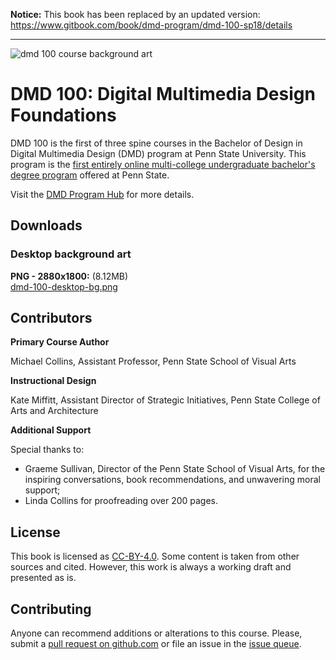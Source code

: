 **Notice:** This book has been replaced by an updated version: https://www.gitbook.com/book/dmd-program/dmd-100-sp18/details

***

![dmd 100 course background art](/assets/dmd100-bg-compressed-cropped.jpg)

# DMD 100: Digital Multimedia Design Foundations

DMD 100 is the first of three spine courses in the Bachelor of Design in Digital Multimedia Design (DMD) program at Penn State University. This program is the [first entirely online multi-college undergraduate bachelor's degree program](https://artsandarchitecture.psu.edu/news/e-learning-institute-launches-digital-multimedia-design-online-degree) offered at Penn State.

Visit the [DMD Program Hub](http://dmd.psu.edu/) for more details.

## Downloads

### Desktop background art

**PNG - 2880x1800:** (8.12MB)  
[dmd-100-desktop-bg.png](https://github.com/dmd-program/dmd-course-graphics/blob/master/dmd-100-desktop-bg.png?raw=true) 

## Contributors

**Primary Course Author**

Michael Collins, Assistant Professor, Penn State School of Visual Arts

**Instructional Design**

Kate Miffitt, Assistant Director of Strategic Initiatives, Penn State College of Arts and Architecture

**Additional Support**

Special thanks to:

* Graeme Sullivan, Director of the Penn State School of Visual Arts, for the inspiring conversations, book recommendations, and unwavering moral support;
* Linda Collins for proofreading over 200 pages.

## License

This book is licensed as [CC-BY-4.0](https://creativecommons.org/licenses/by/4.0/). Some content is taken from other sources and cited. However, this work is always a working draft and presented as is.

## Contributing

Anyone can recommend additions or alterations to this course. Please, submit a [pull request on github.com](https://github.com/dmd-program/dmd-100-sp17) or file an issue in the [issue queue](https://github.com/dmd-program/dmd-100-sp17/issues).

